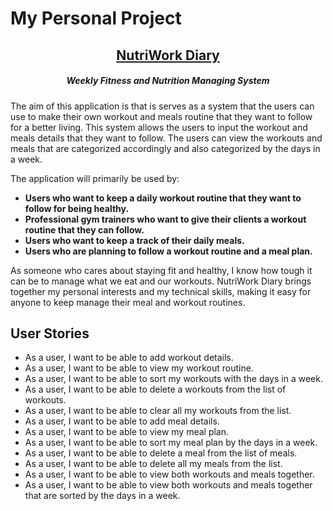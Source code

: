 # My Personal Project

## <center> <u> NutriWork Diary </u> </center>
##### <center> *Weekly Fitness and Nutrition Managing System*

The aim of this application is that is serves as a system that the users can use to make their own workout and meals
routine that they want to follow for a better living. This system allows the users to input the workout and meals
details that they want to follow. The users can view the workouts and meals that are categorized accordingly and also
categorized by the days in a week.

The application will primarily be used by:
- **Users who want to keep a daily workout routine that they want to follow for being healthy.**
- **Professional gym trainers who want to give their clients a workout routine that they can follow.**
- **Users who want to keep a track of their daily meals.**
- **Users who are planning to follow a workout routine and a meal plan.**

As someone who cares about staying fit and healthy, I know how tough it can be to manage what we eat and our workouts.
NutriWork Diary brings together my personal interests and my technical skills, making it easy for anyone to keep manage
their meal and workout routines.

## User Stories
- As a user, I want to be able to add workout details.
- As a user, I want to be able to view my workout routine.
- As a user, I want to be able to sort my workouts with the days in a week.
- As a user, I want to be able to delete a workouts from the list of workouts.
- As a user, I want to be able to clear all my workouts from the list.
- As a user, I want to be able to add meal details.
- As a user, I want to be able to view my meal plan.
- As a user, I want to be able to sort my meal plan by the days in a week.
- As a user, I want to be able to delete a meal from the list of meals.
- As a user, I want to be able to delete all my meals from the list.
- As a user, I want to be able to view both workouts and meals together.
- As a user, I want to be able to view both workouts and meals together that are sorted by the days in a week.